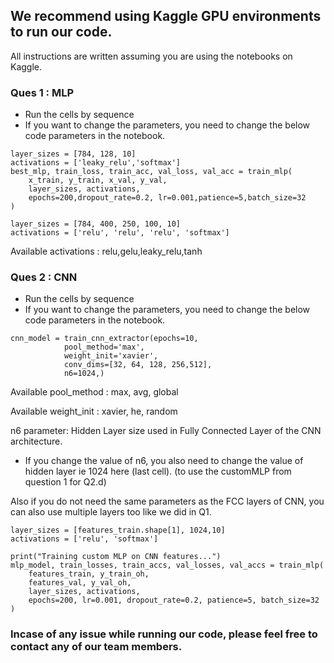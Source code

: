 ## We recommend using Kaggle GPU environments to run our code.
All instructions are written assuming you are using the notebooks on Kaggle.

### Ques 1 : MLP

- Run the cells by sequence
- If you want to change the parameters, you need to change the below code parameters in the notebook.
```
layer_sizes = [784, 128, 10]
activations = ['leaky_relu','softmax']
best_mlp, train_loss, train_acc, val_loss, val_acc = train_mlp(
    x_train, y_train, x_val, y_val,
    layer_sizes, activations,
    epochs=200,dropout_rate=0.2, lr=0.001,patience=5,batch_size=32
)
```

```
layer_sizes = [784, 400, 250, 100, 10]
activations = ['relu', 'relu', 'relu', 'softmax']
```

Available activations : relu,gelu,leaky_relu,tanh

### Ques 2 : CNN


- Run the cells by sequence
- If you want to change the parameters, you need to change the below code parameters in the notebook.

```
cnn_model = train_cnn_extractor(epochs=10,
            pool_method='max',
            weight_init='xavier',
            conv_dims=[32, 64, 128, 256,512],
            n6=1024,)
```
Available pool_method : max, avg, global

Available weight_init : xavier, he, random

n6 parameter: Hidden Layer size used in Fully Connected Layer of the CNN architecture.

- If you change the value of n6, you also need to change the value of hidden layer ie 1024 here (last cell). (to use the customMLP from question 1 for Q2.d)

Also if you do not need the same parameters as the FCC layers of CNN, you can also use multiple layers too like we did in Q1.

```
layer_sizes = [features_train.shape[1], 1024,10]
activations = ['relu', 'softmax']

print("Training custom MLP on CNN features...")
mlp_model, train_losses, train_accs, val_losses, val_accs = train_mlp(
    features_train, y_train_oh,
    features_val, y_val_oh,
    layer_sizes, activations,
    epochs=200, lr=0.001, dropout_rate=0.2, patience=5, batch_size=32
)
```




### Incase of any issue while running our code, please feel free to contact any of our team members.
